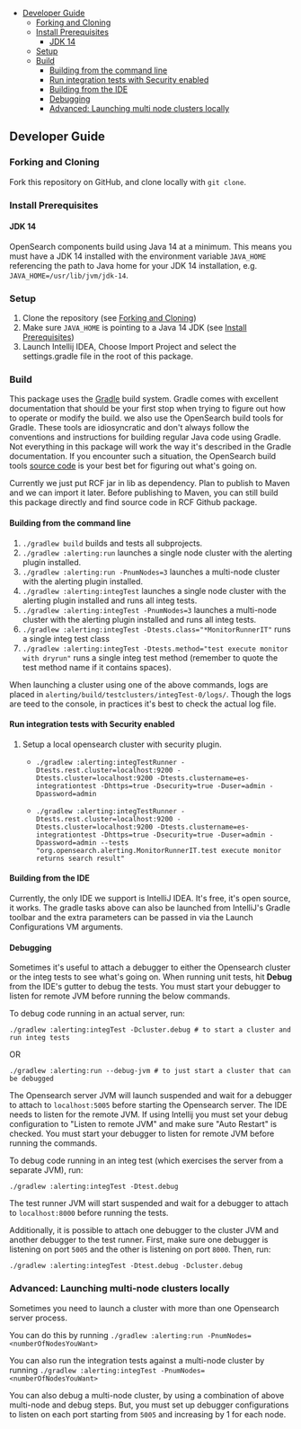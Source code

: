- [Developer Guide](#developer-guide)
  - [Forking and Cloning](#forking-and-cloning)
  - [Install Prerequisites](#install-prerequisites)
    - [JDK 14](#jdk-14)
  - [Setup](#setup)
  - [Build](#build)
    - [Building from the command line](#building-from-the-command-line)
    - [Run integration tests with Security enabled](#run-integration-tests-with-security-enabled)
    - [Building from the IDE](#building-from-the-ide)
    - [Debugging](#debugging)
    - [Advanced: Launching multi node clusters locally](#advanced-launching-multi-node-clusters-locally)

## Developer Guide

### Forking and Cloning

Fork this repository on GitHub, and clone locally with `git clone`.

### Install Prerequisites

#### JDK 14

OpenSearch components build using Java 14 at a minimum. This means you must have a JDK 14 installed with the environment variable `JAVA_HOME` referencing the path to Java home for your JDK 14 installation, e.g. `JAVA_HOME=/usr/lib/jvm/jdk-14`.

### Setup

1. Clone the repository (see [Forking and Cloning](#forking-and-cloning))
2. Make sure `JAVA_HOME` is pointing to a Java 14 JDK (see [Install Prerequisites](#install-prerequisites))
3. Launch Intellij IDEA, Choose Import Project and select the settings.gradle file in the root of this package.

### Build

This package uses the [Gradle](https://docs.gradle.org/current/userguide/userguide.html) build system. Gradle comes with excellent documentation that should be your first stop when trying to figure out how to operate or modify the build. we also use the OpenSearch build tools for Gradle. These tools are idiosyncratic and don't always follow the conventions and instructions for building regular Java code using Gradle. Not everything in this package will work the way it's described in the Gradle documentation. If you encounter such a situation, the OpenSearch build tools [source code](https://github.com/opensearch-project/OpenSearch/tree/main/buildSrc/src/main/groovy/org/opensearch/gradle) is your best bet for figuring out what's going on.

Currently we just put RCF jar in lib as dependency. Plan to publish to Maven and we can import it later. Before publishing to Maven, you can still build this package directly and find source code in RCF Github package.

#### Building from the command line

1. `./gradlew build` builds and tests all subprojects.
2. `./gradlew :alerting:run` launches a single node cluster with the alerting plugin installed.
3. `./gradlew :alerting:run -PnumNodes=3` launches a multi-node cluster with the alerting plugin installed.
4. `./gradlew :alerting:integTest` launches a single node cluster with the alerting plugin installed and runs all integ tests.
5. `./gradlew :alerting:integTest -PnumNodes=3` launches a multi-node cluster with the alerting plugin installed and runs all integ tests.
6. `./gradlew :alerting:integTest -Dtests.class="*MonitorRunnerIT"` runs a single integ test class
7. `./gradlew :alerting:integTest -Dtests.method="test execute monitor with dryrun"` runs a single integ test method
 (remember to quote the test method name if it contains spaces).

When launching a cluster using one of the above commands, logs are placed in `alerting/build/testclusters/integTest-0/logs/`. Though the logs are teed to the console, in practices it's best to check the actual log file.

#### Run integration tests with Security enabled 

1. Setup a local opensearch cluster with security plugin.

   - `./gradlew :alerting:integTestRunner -Dtests.rest.cluster=localhost:9200 -Dtests.cluster=localhost:9200 -Dtests.clustername=es-integrationtest -Dhttps=true -Dsecurity=true -Duser=admin -Dpassword=admin`

   - `./gradlew :alerting:integTestRunner -Dtests.rest.cluster=localhost:9200 -Dtests.cluster=localhost:9200 -Dtests.clustername=es-integrationtest -Dhttps=true -Dsecurity=true -Duser=admin -Dpassword=admin --tests "org.opensearch.alerting.MonitorRunnerIT.test execute monitor returns search result"`


#### Building from the IDE

Currently, the only IDE we support is IntelliJ IDEA.  It's free, it's open source, it works. The gradle tasks above can also be launched from IntelliJ's Gradle toolbar and the extra parameters can be passed in via the Launch Configurations VM arguments. 

#### Debugging

Sometimes it's useful to attach a debugger to either the Opensearch cluster or the integ tests to see what's going on. When running unit tests, hit **Debug** from the IDE's gutter to debug the tests.
You must start your debugger to listen for remote JVM before running the below commands.

To debug code running in an actual server, run:

```
./gradlew :alerting:integTest -Dcluster.debug # to start a cluster and run integ tests
```

OR

```
./gradlew :alerting:run --debug-jvm # to just start a cluster that can be debugged
```

The Opensearch server JVM will launch suspended and wait for a debugger to attach to `localhost:5005` before starting the Opensearch server. The IDE needs to listen for the remote JVM. If using Intellij you must set your debug configuration to "Listen to remote JVM" and make sure "Auto Restart" is checked. You must start your debugger to listen for remote JVM before running the commands.

To debug code running in an integ test (which exercises the server from a separate JVM), run:

```
./gradlew :alerting:integTest -Dtest.debug 
```

The test runner JVM will start suspended and wait for a debugger to attach to `localhost:8000` before running the tests.

Additionally, it is possible to attach one debugger to the cluster JVM and another debugger to the test runner. First, make sure one debugger is listening on port `5005` and the other is listening on port `8000`. Then, run:
```
./gradlew :alerting:integTest -Dtest.debug -Dcluster.debug
```

### Advanced: Launching multi-node clusters locally

Sometimes you need to launch a cluster with more than one Opensearch server process.

You can do this by running `./gradlew :alerting:run -PnumNodes=<numberOfNodesYouWant>`

You can also run the integration tests against a multi-node cluster by running `./gradlew :alerting:integTest -PnumNodes=<numberOfNodesYouWant>`

You can also debug a multi-node cluster, by using a combination of above multi-node and debug steps.
But, you must set up debugger configurations to listen on each port starting from `5005` and increasing by 1 for each node.  
